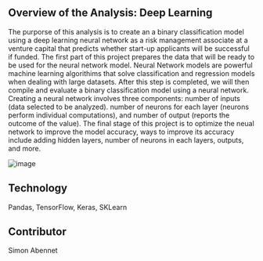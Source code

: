 ## Overview of the Analysis: Deep Learning
The purporse of this analysis is to create an a binary classification model using a deep learning neural network as a risk management associate at a venture capital that predicts whether start-up applicants will be successful if funded. The first part of this project prepares the data that will be ready to be used for the neural network model. Neural Network models are powerful machine learning algorithims that solve classification and regression models when dealing with large datasets. After this step is completed, we will then compile and evaluate a binary classification model using a neural network. Creating a neural network involves three components: number of inputs (data selected to be analyzed). number of neurons for each layer  (neurons perform individual computations), and number of output (reports the outcome of the value). The final stage of this project is to optimize the neual network to improve the model accuracy, ways to improve its accuracy include adding hidden layers, number of neurons in each layers, outputs, and more.


![image](https://user-images.githubusercontent.com/109967916/199274443-6b76de8f-1e92-4991-8d8f-61acb687f9f7.png)


## Technology 
Pandas, TensorFlow, Keras, SKLearn


## Contributor
Simon Abennet







